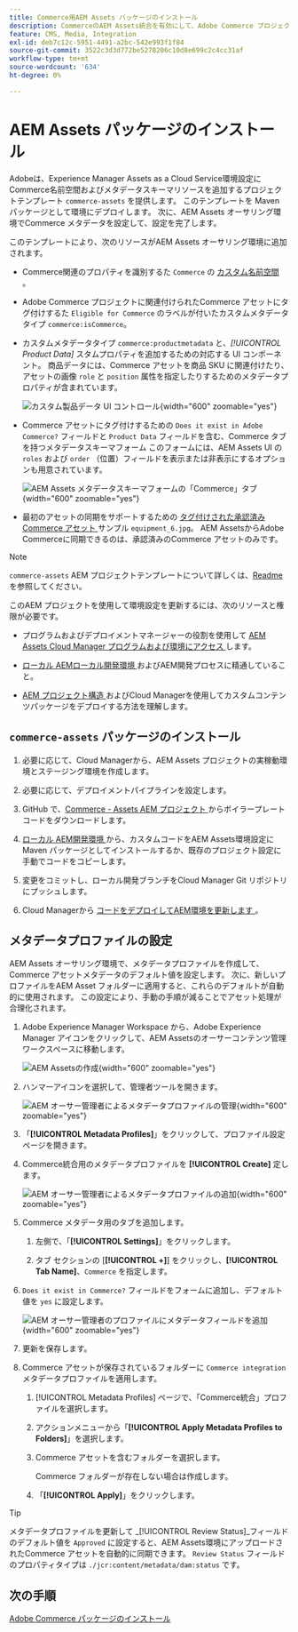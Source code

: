 ```yaml
---
title: Commerce用AEM Assets パッケージのインストール
description: CommerceのAEM Assets統合を有効にして、Adobe Commerce プロジェクトとExperience Manager Assets プロジェクトの間でアセットを同期するために必要なアセットメタデータを追加します。
feature: CMS, Media, Integration
exl-id: deb7c12c-5951-4491-a2bc-542e993f1f84
source-git-commit: 3522c3d3d772be5278206c10d8e699c2c4cc31af
workflow-type: tm+mt
source-wordcount: '634'
ht-degree: 0%

---
```


# AEM Assets パッケージのインストール

Adobeは、Experience Manager Assets as a Cloud Service環境設定にCommerce名前空間およびメタデータスキーマリソースを追加するプロジェクトテンプレート `commerce-assets` を提供します。 このテンプレートを Maven パッケージとして環境にデプロイします。 次に、AEM Assets オーサリング環境でCommerce メタデータを設定して、設定を完了します。

このテンプレートにより、次のリソースがAEM Assets オーサリング環境に追加されます。

- Commerce関連のプロパティを識別するた `Commerce` の [ カスタム名前空間 ](https://github.com/ankumalh/assets-commerce/blob/main/ui.config/jcr_root/apps/commerce/config/org.apache.sling.jcr.repoinit.RepositoryInitializer~commerce-namespaces.cfg.json)。

- Adobe Commerce プロジェクトに関連付けられたCommerce アセットにタグ付けするた `Eligible for Commerce` のラベルが付いたカスタムメタデータタイプ `commerce:isCommerce`。

- カスタムメタデータタイプ `commerce:productmetadata` と、*[!UICONTROL Product Data]* スタムプロパティを追加するための対応する UI コンポーネント。 商品データには、Commerce アセットを商品 SKU に関連付けたり、アセットの画像 `role` と `position` 属性を指定したりするためのメタデータプロパティが含まれています。

  ![ カスタム製品データ UI コントロール ](./assets/aem-commerce-sku-metadata-fields-from-template.png){width="600" zoomable="yes"}

- Commerce アセットにタグ付けするための `Does it exist in Adobe Commerce?` フィールドと `Product Data` フィールドを含む、Commerce タブを持つメタデータスキーマフォーム このフォームには、AEM Assets UI の `roles` および `order` （位置）フィールドを表示または非表示にするオプションも用意されています。

  ![AEM Assets メタデータスキーマフォームの「Commerce」タブ ](./assets/assets-configure-metadata-schema-form-editor.png){width="600" zoomable="yes"}

- 最初のアセットの同期をサポートするための [ タグ付けされた承認済みCommerce アセット ](https://github.com/ankumalh/assets-commerce/blob/main/ui.content/src/main/content/jcr_root/content/dam/wknd/en/activities/hiking/equipment_6.jpg/.content.xml) サンプル `equipment_6.jpg`。 AEM AssetsからAdobe Commerceに同期できるのは、承認済みのCommerce アセットのみです。

>[!NOTE]
>`commerce-assets` AEM プロジェクトテンプレートについて詳しくは、[Readme](https://github.com/ankumalh/assets-commerce) を参照してください。

このAEM プロジェクトを使用して環境設定を更新するには、次のリソースと権限が必要です。

- プログラムおよびデプロイメントマネージャーの役割を使用して [AEM Assets Cloud Manager プログラムおよび環境にアクセス ](https://experienceleague.adobe.com/en/docs/experience-manager-cloud-service/content/onboarding/journey/cloud-manager#access-sysadmin-bo) します。

- [ ローカル AEMローカル開発環境 ](https://experienceleague.adobe.com/en/docs/experience-manager-learn/cloud-service/local-development-environment-set-up/overview) およびAEM開発プロセスに精通していること。

- [AEM プロジェクト構造 ](https://experienceleague.adobe.com/ja/docs/experience-manager-cloud-service/content/implementing/developing/aem-project-content-package-structure) およびCloud Managerを使用してカスタムコンテンツパッケージをデプロイする方法を理解します。

## `commerce-assets` パッケージのインストール

1. 必要に応じて、Cloud Managerから、AEM Assets プロジェクトの実稼動環境とステージング環境を作成します。

1. 必要に応じて、デプロイメントパイプラインを設定します。

1. GitHub で、[Commerce - Assets AEM プロジェクト ](https://github.com/ankumalh/assets-commerce) からボイラープレートコードをダウンロードします。

1. [ ローカル AEM開発環境 ](https://experienceleague.adobe.com/en/docs/experience-manager-learn/cloud-service/local-development-environment-set-up/overview) から、カスタムコードをAEM Assets環境設定に Maven パッケージとしてインストールするか、既存のプロジェクト設定に手動でコードをコピーします。

1. 変更をコミットし、ローカル開発ブランチをCloud Manager Git リポジトリにプッシュします。

1. Cloud Managerから [ コードをデプロイしてAEM環境を更新します ](https://experienceleague.adobe.com/en/docs/experience-manager-cloud-service/content/implementing/using-cloud-manager/deploy-code#deploying-code-with-cloud-manager)。

## メタデータプロファイルの設定

AEM Assets オーサリング環境で、メタデータプロファイルを作成して、Commerce アセットメタデータのデフォルト値を設定します。 次に、新しいプロファイルをAEM Asset フォルダーに適用すると、これらのデフォルトが自動的に使用されます。 この設定により、手動の手順が減ることでアセット処理が合理化されます。

1. Adobe Experience Manager Workspace から、Adobe Experience Manager アイコンをクリックして、AEM Assetsのオーサーコンテンツ管理ワークスペースに移動します。

   ![AEM Assetsの作成 ](./assets/aem-assets-authoring.png){width="600" zoomable="yes"}

1. ハンマーアイコンを選択して、管理者ツールを開きます。

   ![AEM オーサー管理者によるメタデータプロファイルの管理 ](./assets/aem-manage-metadata-profiles.png){width="600" zoomable="yes"}

1. 「**[!UICONTROL Metadata Profiles]**」をクリックして、プロファイル設定ページを開きます。

1. Commerce統合用のメタデータプロファイルを **[!UICONTROL Create]** 定します。

   ![AEM オーサー管理者によるメタデータプロファイルの追加 ](./assets/aem-create-metadata-profile.png){width="600" zoomable="yes"}

1. Commerce メタデータ用のタブを追加します。

   1. 左側で、「**[!UICONTROL Settings]**」をクリックします。

   1. タブ セクションの [**[!UICONTROL +]**] をクリックし、**[!UICONTROL Tab Name]**、`Commerce` を指定します。

1. `Does it exist in Commerce?` フィールドをフォームに追加し、デフォルト値を `yes` に設定します。

   ![AEM オーサー管理者のプロファイルにメタデータフィールドを追加 ](./assets/aem-edit-metadata-profile-fields.png){width="600" zoomable="yes"}

1. 更新を保存します。

1. Commerce アセットが保存されているフォルダーに `Commerce integration` メタデータプロファイルを適用します。

   1. [!UICONTROL  Metadata Profiles] ページで、「Commerce統合」プロファイルを選択します。

   1. アクションメニューから「**[!UICONTROL Apply Metadata Profiles to Folders]**」を選択します。

   1. Commerce アセットを含むフォルダーを選択します。

      Commerce フォルダーが存在しない場合は作成します。

   1. 「**[!UICONTROL Apply]**」をクリックします。

>[!TIP]
>
>メタデータプロファイルを更新して _[!UICONTROL Review Status]_フィールドのデフォルト値を `Approved` に設定すると、AEM Assets環境にアップロードされたCommerce アセットを自動的に同期できます。 `Review Status` フィールドのプロパティタイプは `./jcr:content/metadata/dam:status` です。

## 次の手順

[Adobe Commerce パッケージのインストール](aem-assets-configure-commerce.md)
